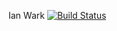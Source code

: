 Ian Wark
[![Build Status](https://travis-ci.com/cmput401-fall2018/web-app-ci-cd-with-travis-ci-IanWark.svg?branch=master)](https://travis-ci.com/cmput401-fall2018/web-app-ci-cd-with-travis-ci-IanWark)
